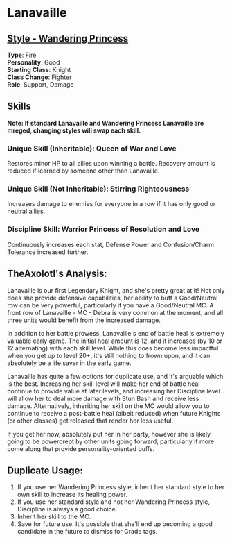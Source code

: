 # Lanavaille

## [Style - Wandering Princess](Lanavaille-Wandering-Princess.md)

**Type**: Fire  
**Personality**: Good  
**Starting Class**: Knight  
**Class Change**: Fighter  
**Role**: Support, Damage

## Skills

**Note: If standard Lanavaille and Wandering Princess Lanavaille are mreged, changing styles will swap each skill.**

### Unique Skill (Inheritable): Queen of War and Love

Restores minor HP to all allies upon winning a battle. Recovery amount is reduced if learned by someone other than Lanavaille.

### Unique Skill (Not Inheritable): Stirring Righteousness

Increases damage to enemies for everyone in a row if it has only good or neutral allies.

### Discipline Skill: Warrior Princess of Resolution and Love

Continuously increases each stat, Defense Power and Confusion/Charm Tolerance increased further.

## TheAxolotl's Analysis:

Lanavaille is our first Legendary Knight, and she's pretty great at it! Not only does she provide defensive capabilities, her ability to buff a Good/Neutral row can be very powerful, particularly if you have a Good/Neutral MC. A front row of Lanavaille - MC - Debra is very common at the moment, and all three units would benefit from the increased damage.

In addition to her battle prowess, Lanavaille's end of battle heal is extremely valuable early game. The initial heal amount is 12, and it increases (by 10 or 12 alternating) with each skill level. While this does become less impactful when you get up to level 20+, it's still nothing to frown upon, and it can absolutely be a life saver in the early game.

Lanavaille has quite a few options for duplicate use, and it's arguable which is the best. Increasing her skill level will make her end of battle heal continue to provide value at later levels, and increasing her Discipline level will allow her to deal more damage with Stun Bash and receive less damage. Alternatively, inheriting her skill on the MC would allow you to continue to receive a post-battle heal (albeit reduced) when future Knights (or other classes) get released that render her less useful.

If you get her now, absolutely put her in her party, however she is likely going to be powercrept by other units going forward, particularly if more come along that provide personality-oriented buffs.

## Duplicate Usage:

1. If you use her Wandering Princess style, inherit her standard style to her own skill to increase its healing power.
2. If you use her standard style and not her Wandering Princess style, Discipline is always a good choice.
3. Inherit her skill to the MC.
4. Save for future use. It's possible that she'll end up becoming a good candidate in the future to dismiss for Grade tags.